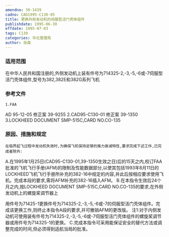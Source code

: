 ```yaml
---
amendno: 39-1439
cadno: CAD1995-C130-05
title: 更换外侧发动机的伺服型活门壳体组件
publishdate: 1995-06-30
effdate: 1995-07-03
tags: C130
categories: 华北管理局
author: 张森
---
```


### 适用范围 
在中华人民共和国注册的,外侧发动机上装有件号为714325-2,-3,-5,-6或-7伺服型活门壳体组件,型号为382,382E和382G系列飞机

<!--more-->
### 参考文件
    1.FAA 
AD 95-12-05 修正案 39-9255
    2.CAD95-C130-01   修正案 39-1350    3.LOCKHEED DOCUMENT SMP-515C,CARD NO.CO-135

### 原因、措施和规定 
    在临界起飞过程中发动机失效时,为确保飞机保持足够的推力衰减特性,要求完成下述工作,已完成者除外: 
A.在1995年1月25日(CAD95-C130-01,39-1350生效之日)后的15天之内,校订FAA批准的飞机飞行手册(AFM)的限制及性能数据部分,以使其包括1993年8月11日的LOCKHEED飞机飞行手册所补充的382-16中规定的内容,并此后按相应要求使用飞机。完成本段的要求,需将AFM补充的382-16插入AFM。 
B.在本指令生效后24个月之内,按LOCKHEED DOCUMENT SMP-515C,CARD NO.CO-135的要求,在外侧发动机上的螺旋桨调节器上

  
用件号为71425-1更换件号为714325-2,-3,-5,-6或-7的伺服型活门壳体组件。完成该更换工作,则终止本指令A段的要求,并可撤销AFM的更改版。 
    注1:对于内侧发动机可使用装有件号为714325-2,-3,-5,-6或-7伺服型活门壳体组件的螺旋桨调节器或用件号为714325-1的更换。 
    C.完成本指令可采用能保证安全的替代方法或调整完成的时间,但必须得到适航当局的批准。
